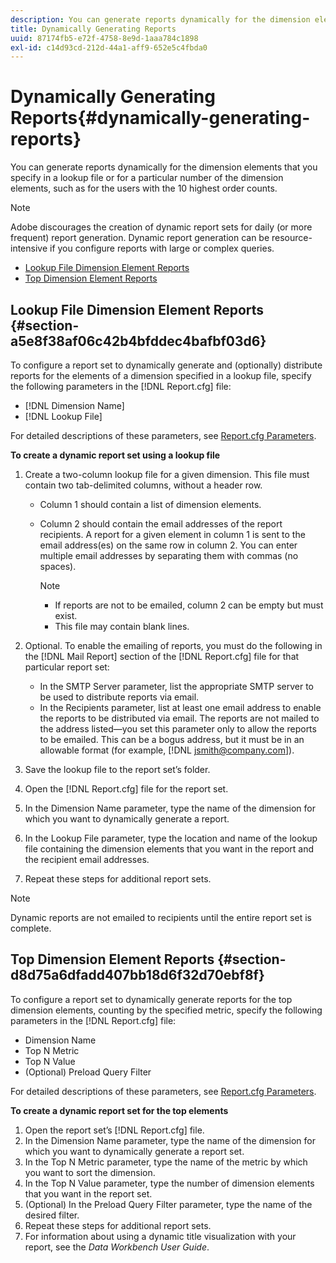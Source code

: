 ```yaml
---
description: You can generate reports dynamically for the dimension elements that you specify in a lookup file or for a particular number of the dimension elements, such as for the users with the 10 highest order counts.
title: Dynamically Generating Reports
uuid: 87174fb5-e72f-4758-8e9d-1aaa784c1898
exl-id: c14d93cd-212d-44a1-aff9-652e5c4fbda0
---
```

# Dynamically Generating Reports{#dynamically-generating-reports}

You can generate reports dynamically for the dimension elements that you specify in a lookup file or for a particular number of the dimension elements, such as for the users with the 10 highest order counts.

>[!NOTE]
>
>Adobe discourages the creation of dynamic report sets for daily (or more frequent) report generation. Dynamic report generation can be resource-intensive if you configure reports with large or complex queries.

* [Lookup File Dimension Element Reports](../../../../../home/c-rpt-oview/c-work-rpt-sets/t-create-rpt-set/t-config-rpt-set/c-dyn-gen-rpts.md#section-a5e8f38af06c42b4bfddec4bafbf03d6) 
* [Top Dimension Element Reports](../../../../../home/c-rpt-oview/c-work-rpt-sets/t-create-rpt-set/t-config-rpt-set/c-dyn-gen-rpts.md#section-d8d75a6dfadd407bb18d6f32d70ebf8f)

## Lookup File Dimension Element Reports {#section-a5e8f38af06c42b4bfddec4bafbf03d6}

To configure a report set to dynamically generate and (optionally) distribute reports for the elements of a dimension specified in a lookup file, specify the following parameters in the [!DNL Report.cfg] file:

* [!DNL Dimension Name] 
* [!DNL Lookup File]

For detailed descriptions of these parameters, see [Report.cfg Parameters](../../../../../home/c-rpt-oview/c-rpt-param-ref/c-rpt-param.md#concept-838e59d72d3f4cb29ee15f5c7eb0ceff).

**To create a dynamic report set using a lookup file**

1. Create a two-column lookup file for a given dimension. This file must contain two tab-delimited columns, without a header row.

    * Column 1 should contain a list of dimension elements. 
    * Column 2 should contain the email addresses of the report recipients. A report for a given element in column 1 is sent to the email address(es) on the same row in column 2. You can enter multiple email addresses by separating them with commas (no spaces).

      >[!NOTE]
      >
      >
      >    
      >    
      >    * If reports are not to be emailed, column 2 can be empty but must exist. 
      >    * This file may contain blank lines. 
      >    
      >

1. Optional. To enable the emailing of reports, you must do the following in the [!DNL Mail Report] section of the [!DNL Report.cfg] file for that particular report set:

    * In the SMTP Server parameter, list the appropriate SMTP server to be used to distribute reports via email. 
    * In the Recipients parameter, list at least one email address to enable the reports to be distributed via email. The reports are not mailed to the address listed—you set this parameter only to allow the reports to be emailed. This can be a bogus address, but it must be in an allowable format (for example, [!DNL jsmith@company.com]).

1. Save the lookup file to the report set’s folder. 
1. Open the [!DNL Report.cfg] file for the report set. 
1. In the Dimension Name parameter, type the name of the dimension for which you want to dynamically generate a report. 
1. In the Lookup File parameter, type the location and name of the lookup file containing the dimension elements that you want in the report and the recipient email addresses. 
1. Repeat these steps for additional report sets.

>[!NOTE]
>
>Dynamic reports are not emailed to recipients until the entire report set is complete.

## Top Dimension Element Reports {#section-d8d75a6dfadd407bb18d6f32d70ebf8f}

To configure a report set to dynamically generate reports for the top dimension elements, counting by the specified metric, specify the following parameters in the [!DNL Report.cfg] file:

* Dimension Name 
* Top N Metric 
* Top N Value 
* (Optional) Preload Query Filter

For detailed descriptions of these parameters, see [Report.cfg Parameters](../../../../../home/c-rpt-oview/c-rpt-param-ref/c-rpt-param.md#concept-838e59d72d3f4cb29ee15f5c7eb0ceff).

**To create a dynamic report set for the top elements**

1. Open the report set’s [!DNL Report.cfg] file. 
1. In the Dimension Name parameter, type the name of the dimension for which you want to dynamically generate a report set. 
1. In the Top N Metric parameter, type the name of the metric by which you want to sort the dimension. 
1. In the Top N Value parameter, type the number of dimension elements that you want in the report set. 
1. (Optional) In the Preload Query Filter parameter, type the name of the desired filter. 
1. Repeat these steps for additional report sets. 
1. For information about using a dynamic title visualization with your report, see the *Data Workbench User Guide*.
